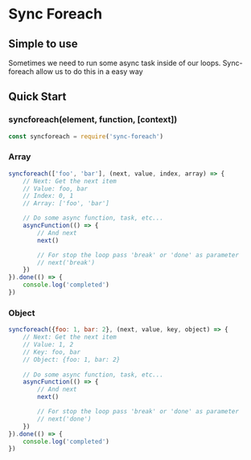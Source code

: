 
# Sync Foreach

## Simple to use

Sometimes we need to run some async task inside of our loops. Sync-foreach allow us to do this
in a easy way

## Quick Start

### syncforeach(element, function, [context])

```js
const syncforeach = require('sync-foreach')
```

### Array
```js
syncforeach(['foo', 'bar'], (next, value, index, array) => {
    // Next: Get the next item
    // Value: foo, bar
    // Index: 0, 1
    // Array: ['foo', 'bar']

    // Do some async function, task, etc...
    asyncFunction(() => {
        // And next
        next()

        // For stop the loop pass 'break' or 'done' as parameter
        // next('break')
    })
}).done(() => {
    console.log('completed')
})
```

### Object
```js
syncforeach({foo: 1, bar: 2}, (next, value, key, object) => {
    // Next: Get the next item
    // Value: 1, 2
    // Key: foo, bar
    // Object: {foo: 1, bar: 2}
    
    // Do some async function, task, etc...
    asyncFunction(() => {
        // And next
        next()

        // For stop the loop pass 'break' or 'done' as parameter
        // next('done')
    })
}).done(() => {
    console.log('completed')
})
```